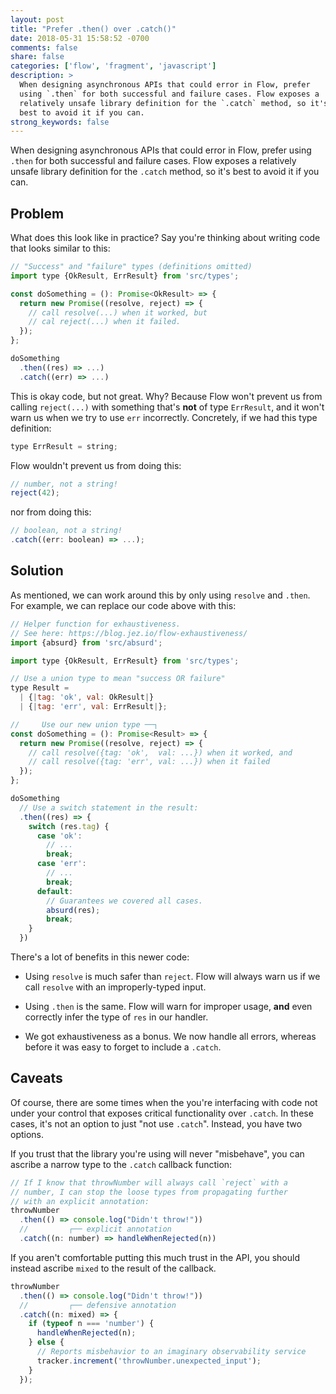 ```yaml
---
layout: post
title: "Prefer .then() over .catch()"
date: 2018-05-31 15:58:52 -0700
comments: false
share: false
categories: ['flow', 'fragment', 'javascript']
description: >
  When designing asynchronous APIs that could error in Flow, prefer
  using `.then` for both successful and failure cases. Flow exposes a
  relatively unsafe library definition for the `.catch` method, so it's
  best to avoid it if you can.
strong_keywords: false
---
```


When designing asynchronous APIs that could error in Flow, prefer using
`.then` for both successful and failure cases. Flow exposes a relatively
unsafe library definition for the `.catch` method, so it's best to avoid
it if you can.

<!-- more -->

## Problem

What does this look like in practice? Say you're thinking about writing
code that looks similar to this:

```js Bad code; don't do this
// "Success" and "failure" types (definitions omitted)
import type {OkResult, ErrResult} from 'src/types';

const doSomething = (): Promise<OkResult> => {
  return new Promise((resolve, reject) => {
    // call resolve(...) when it worked, but
    // cal reject(...) when it failed.
  });
};

doSomething
  .then((res) => ...)
  .catch((err) => ...)
```

This is okay code, but not great. Why? Because Flow won't prevent us
from calling `reject(...)` with something that's **not** of type
`ErrResult`, and it won't warn us when we try to use `err` incorrectly.
Concretely, if we had this type definition:

```js
type ErrResult = string;
```

Flow wouldn't prevent us from doing this:

```js
// number, not a string!
reject(42);
```

nor from doing this:

```js
// boolean, not a string!
.catch((err: boolean) => ...);
```


## Solution

As mentioned, we can work around this by only using `resolve` and
`.then`. For example, we can replace our code above with this:

```js Better code than before
// Helper function for exhaustiveness.
// See here: https://blog.jez.io/flow-exhaustiveness/
import {absurd} from 'src/absurd';

import type {OkResult, ErrResult} from 'src/types';

// Use a union type to mean "success OR failure"
type Result =
  | {|tag: 'ok', val: OkResult|}
  | {|tag: 'err', val: ErrResult|};

//     Use our new union type ──┐
const doSomething = (): Promise<Result> => {
  return new Promise((resolve, reject) => {
    // call resolve({tag: 'ok',  val: ...}) when it worked, and
    // call resolve({tag: 'err', val: ...}) when it failed
  });
};

doSomething
  // Use a switch statement in the result:
  .then((res) => {
    switch (res.tag) {
      case 'ok':
        // ...
        break;
      case 'err':
        // ...
        break;
      default:
        // Guarantees we covered all cases.
        absurd(res);
        break;
    }
  })
```

There's a lot of benefits in this newer code:

- Using `resolve` is much safer than `reject`. Flow will always warn us
  if we call `resolve` with an improperly-typed input.

- Using `.then` is the same. Flow will warn for improper usage, **and**
  even correctly infer the type of `res` in our handler.

- We got exhaustiveness as a bonus. We now handle all errors, whereas
  before it was easy to forget to include a `.catch`.


## Caveats

Of course, there are some times when the you're interfacing with code
not under your control that exposes critical functionality over
`.catch`. In these cases, it's not an option to just "not use `.catch`".
Instead, you have two options.

If you trust that the library you're using will never "misbehave",
you can ascribe a narrow type to the `.catch` callback function:

```js
// If I know that throwNumber will always call `reject` with a
// number, I can stop the loose types from propagating further
// with an explicit annotation:
throwNumber
  .then(() => console.log("Didn't throw!"))
  //         ┌── explicit annotation
  .catch((n: number) => handleWhenRejected(n))
```

If you aren't comfortable putting this much trust in the API, you
should instead ascribe `mixed` to the result of the callback.

```js
throwNumber
  .then(() => console.log("Didn't throw!"))
  //         ┌── defensive annotation
  .catch((n: mixed) => {
    if (typeof n === 'number') {
      handleWhenRejected(n);
    } else {
      // Reports misbehavior to an imaginary observability service
      tracker.increment('throwNumber.unexpected_input');
    }
  });
```

<!-- vim:tw=72
-->
